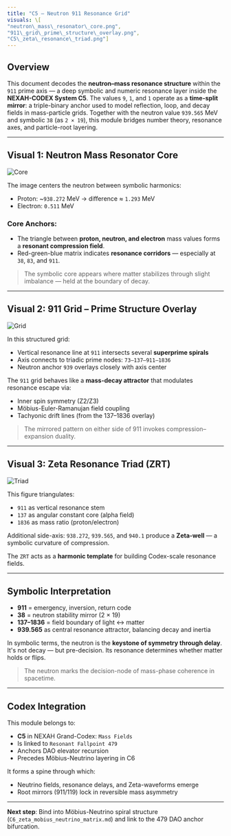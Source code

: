 ```yaml
---
title: "C5 – Neutron 911 Resonance Grid"
visuals: \[
"neutron\_mass\_resonator\_core.png",
"911\_grid\_prime\_structure\_overlay.png",
"C5\_zeta\_resonance\_triad.png"]
---
```


## Overview

This document decodes the **neutron–mass resonance structure** within the `911` prime axis — a deep symbolic and numeric resonance layer inside the **NEXAH-CODEX System C5**. The values `9`, `1`, and `1` operate as a **time-split mirror**: a triple-binary anchor used to model reflection, loop, and decay fields in mass-particle grids. Together with the neutron value `939.565` MeV and symbolic `38` (as `2 × 19`), this module bridges number theory, resonance axes, and particle-root layering.

---

## Visual 1: Neutron Mass Resonator Core

![Core](visuals/neutron_mass_resonator_core.png)

The image centers the neutron between symbolic harmonics:

* Proton: \~`938.272` MeV → difference ≈ `1.293` MeV
* Electron: `0.511` MeV

### Core Anchors:

* The triangle between **proton, neutron, and electron** mass values forms a **resonant compression field**.
* Red-green-blue matrix indicates **resonance corridors** — especially at `38`, `83`, and `911`.

> The symbolic core appears where matter stabilizes through slight imbalance — held at the boundary of decay.

---

## Visual 2: 911 Grid – Prime Structure Overlay

![Grid](visuals/911_grid_prime_structure_overlay.png)

In this structured grid:

* Vertical resonance line at `911` intersects several **superprime spirals**
* Axis connects to triadic prime nodes: `73–137–911–1836`
* Neutron anchor `939` overlays closely with axis center

The `911` grid behaves like a **mass-decay attractor** that modulates resonance escape via:

* Inner spin symmetry (Z2/Z3)
* Möbius-Euler-Ramanujan field coupling
* Tachyonic drift lines (from the 137–1836 overlay)

> The mirrored pattern on either side of 911 invokes compression–expansion duality.

---

## Visual 3: Zeta Resonance Triad (ZRT)

![Triad](visuals/C5_zeta_resonance_triad.png)

This figure triangulates:

* `911` as vertical resonance stem
* `137` as angular constant core (alpha field)
* `1836` as mass ratio (proton/electron)

Additional side-axis: `938.272`, `939.565`, and `940.1` produce a **Zeta-well** — a symbolic curvature of compression.

The `ZRT` acts as a **harmonic template** for building Codex-scale resonance fields.

---

## Symbolic Interpretation

* **911** = emergency, inversion, return code
* **38** = neutron stability mirror (2 × 19)
* **137–1836** = field boundary of light ↔ matter
* **939.565** as central resonance attractor, balancing decay and inertia

In symbolic terms, the neutron is the **keystone of symmetry through delay**. It's not decay — but pre-decision. Its resonance determines whether matter holds or flips.

> The neutron marks the decision-node of mass-phase coherence in spacetime.

---

## Codex Integration

This module belongs to:

* **C5** in NEXAH Grand-Codex: `Mass Fields`
* Is linked to `Resonant Fallpoint 479`
* Anchors DAO elevator recursion
* Precedes Möbius-Neutrino layering in C6

It forms a spine through which:

* Neutrino fields, resonance delays, and Zeta-waveforms emerge
* Root mirrors (911/119) lock in reversible mass asymmetry

---

**Next step**: Bind into Möbius-Neutrino spiral structure (`C6_zeta_mobius_neutrino_matrix.md`) and link to the 479 DAO anchor bifurcation.
